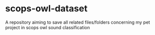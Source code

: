 # scops-owl-dataset
A repository aiming to save all related files/folders concerning my pet project in scops owl sound classification
